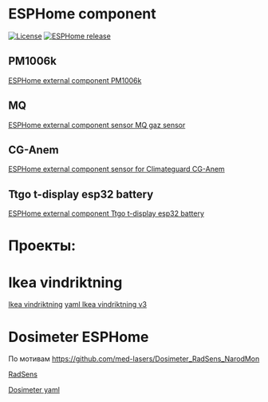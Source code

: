 # ESPHome component

[![License][license-shield]][license]
[![ESPHome release][esphome-release-shield]][esphome-release]

[license-shield]: https://img.shields.io/static/v1?label=License&message=MIT&color=orange&logo=license
[license]: https://opensource.org/licenses/MIT
[esphome-release-shield]: https://img.shields.io/static/v1?label=ESPHome&message=2025.3&color=green&logo=esphome
[esphome-release]: https://GitHub.com/esphome/esphome/releases/

## PM1006k
[ESPHome external component PM1006k](https://github.com/ananyevgv/esphome-components/tree/main/components/pm1006k)

##  MQ
[ESPHome external component sensor MQ gaz sensor](https://github.com/ananyevgv/esphome-components/tree/main/components/mq)

## CG-Anem
[ESPHome external component sensor for Climateguard CG-Anem](https://github.com/ananyevgv/esphome-components/tree/main/components/cg_anem)

## Ttgo t-display esp32 battery
 [ESPHome external component Ttgo t-display esp32 battery](https://github.com/ananyevgv/esphome-components/tree/main/components/lilygo_t_battery)


# Проекты:

Ikea vindriktning
==========
[Ikea vindriktning](https://github.com/ananyevgv/esphome-vindriktning-ikea/)
[yaml Ikea vindriktning v3](https://github.com/ananyevgv/esphome-vindriktning-ikea/blob/main/ikea-circle-new.yaml)

Dosimeter  ESPHome
==========
По мотивам 
https://github.com/med-lasers/Dosimeter_RadSens_NarodMon

[RadSens](https://github.com/ananyevgv/esphome-components/tree/main/components/RadSens)

[Dosimeter yaml](https://github.com/ananyevgv/esphome-components/blob/main/components/RadSens/dosimeter.yaml)
